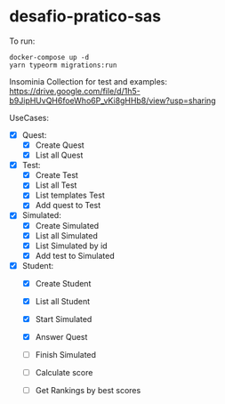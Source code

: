 
# desafio-pratico-sas


To run: 

    docker-compose up -d
    yarn typeorm migrations:run
    
   Insominia Collection for test and examples:
	   https://drive.google.com/file/d/1h5-b9JipHUvQH6foeWho6P_vKi8gHHb8/view?usp=sharing

UseCases: 
  - [x] Quest: 
    - [x] Create Quest
    - [x] List all Quest
  - [x] Test:
    - [x] Create Test
    - [x] List all Test
    - [x] List templates Test
    - [x] Add quest to Test
  - [x] Simulated: 
    - [x] Create Simulated
    - [x] List all Simulated
    - [x] List Simulated by id
    - [x] Add test to Simulated
   - [x] Student:
	    - [x] Create Student
	    - [x] List all Student
	    - [x] Start Simulated
	    - [x] Answer Quest
	    - [ ] Finish Simulated
	    - [ ] Calculate score
	    - [ ] Get Rankings by best scores
	    
		

	

